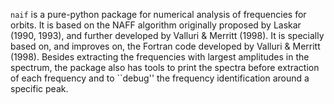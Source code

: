 $\texttt{naif}$ is a pure-python package for numerical analysis of
frequencies for orbits. It is based on the NAFF algorithm originally
proposed by Laskar (1990, 1993), and further developed by Valluri $\&$
Merritt (1998). It is specially based on, and improves on, the Fortran
code developed by Valluri $\&$ Merritt (1998). Besides extracting the
frequencies with largest amplitudes in the spectrum, the package also
has tools to print the spectra before extraction of each frequency and
to ``debug'' the frequency identification around a specific peak.

